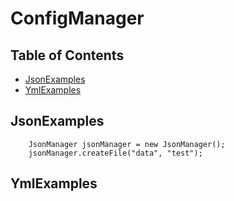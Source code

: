 # ConfigManager

## Table of Contents

 - [JsonExamples](#JsonExamples)
 - [YmlExamples](#YmlExamples)


## JsonExamples

        JsonManager jsonManager = new JsonManager();
        jsonManager.createFile("data", "test");


## YmlExamples
